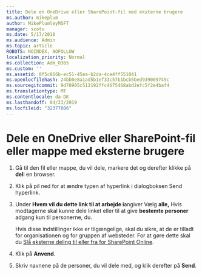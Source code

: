 ```yaml
---
title: Dele en OneDrive eller SharePoint-fil med eksterne brugere
ms.author: mikeplum
author: MikePlumleyMSFT
manager: scotv
ms.date: 5/17/2018
ms.audience: Admin
ms.topic: article
ROBOTS: NOINDEX, NOFOLLOW
localization_priority: Normal
ms.collection: Adm_O365
ms.custom: ''
ms.assetid: 8f5c866b-ec51-45ea-b2da-4ce4ff551041
ms.openlocfilehash: 24bb0e8a1ad5b1ef33c57b1bcb5bed939009749c
ms.sourcegitcommit: 9d78905c512192ffc4675468abd2efc5f2e4baf4
ms.translationtype: MT
ms.contentlocale: da-DK
ms.lasthandoff: 04/23/2019
ms.locfileid: "32377806"
---
```

# <a name="share-a-onedrive-or-sharepoint-file-or-folder-with-external-users"></a>Dele en OneDrive eller SharePoint-fil eller mappe med eksterne brugere

1. Gå til den fil eller mappe, du vil dele, markere det og derefter klikke på **del**i en browser.
    
2. Klik på pil ned for at ændre typen af hyperlink i dialogboksen Send hyperlink.
    
3. Under **Hvem vil du dette link til at arbejde i**angiver Vælg **alle,** Hvis modtagerne skal kunne dele linket eller til at give **bestemte personer** adgang kun til personerne, du. 
    
    Hvis disse indstillinger ikke er tilgængelige, skal du sikre, at de er tilladt for organisationen og for gruppen af websteder. For at gøre dette skal du [Slå eksterne deling til eller fra for SharePoint Online](https://go.microsoft.com/fwlink/?linkid=866426).
    
4. Klik på **Anvend**.
    
5. Skriv navnene på de personer, du vil dele med, og klik derefter på **Send**.
    

